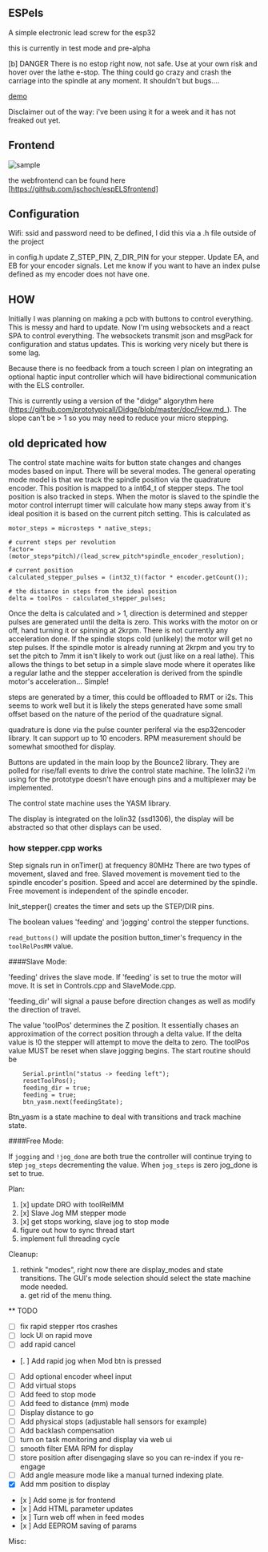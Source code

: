 ## ESPels

A simple electronic lead screw for the esp32

this is currently in test mode and pre-alpha

[b] DANGER 
There is no estop right now, not safe.  Use at your own risk and hover over the lathe e-stop.  The thing could go crazy and crash the carriage into the spindle at any moment.  It shouldn't but bugs....

[demo](https://www.youtube.com/watch?v=uXhqEe8Kw6M&list=PLvpLfzys-jPumkXZj8ZZn11zyY3UYtSkn&index=6)

Disclaimer out of the way: i've been using it for a week and it has not freaked out yet.

## Frontend

![sample](https://user-images.githubusercontent.com/20271/104212553-33b6c200-53ea-11eb-899b-3ec2c22e56c2.png)

the webfrontend can be found here [https://github.com/jschoch/espELSfrontend]



## Configuration


Wifi:  ssid and password need to be defined, I did this via a .h file outside of the project

in config.h update Z_STEP_PIN, Z_DIR_PIN for your stepper.
Update  EA, and EB for your encoder signals.  Let me know if you want to have an index pulse defined as my encoder does not have one.


## HOW

Initially I was planning on making a pcb with buttons to control everything.  This is messy and hard to update.  Now I'm using websockets and a react SPA to control everything.  The websockets transmit json and msgPack for configuration and status updates.  This is working very nicely but there is some lag.

Because there is no feedback from a touch screen I plan on integrating an optional haptic input controller which will have bidirectional communication with the ELS controller.  


This is currently using a version of the "didge" algorythm here (https://github.com/prototypicall/Didge/blob/master/doc/How.md_).  The slope can't be > 1 so you may need to reduce your micro stepping.


## old depricated how

The control state machine waits for button state changes and changes modes based on input.  There will be several modes.  The general operating mode model is that we track the spindle position via the quadrature encoder.  This position is mapped to a int64_t of stepper steps.  The tool position is also tracked in steps.  When the motor is slaved to the spindle the motor control interrupt timer will calculate how many steps away from it's ideal position it is based on the current pitch setting.  This is calculated as 

```
motor_steps = microsteps * native_steps;

# current steps per revolution
factor= (motor_steps*pitch)/(lead_screw_pitch*spindle_encoder_resolution); 

# current position
calculated_stepper_pulses = (int32_t)(factor * encoder.getCount());

# the distance in steps from the ideal position
delta = toolPos - calculated_stepper_pulses; 
```

Once the delta is calculated and > 1, direction is determined and stepper pulses are generated until the delta is zero.  This works with the motor on or off, hand turning it or spinning at 2krpm.  There is not currently any acceleration done.  If the spindle stops cold (unlikely) the motor will get no step pulses.  If the spindle motor is already running at 2krpm and you try to set the pitch to 7mm it isn't likely to work out (just like on a real lathe).  This allows the things to bet setup in a simple slave mode where it operates like a regular lathe and the stepper acceleration is derived from the spindle motor's acceleration... Simple!

steps are generated by a timer, this could be offloaded to RMT or i2s.  This seems to work well but it is likely the steps generated have some small offset based on the nature of the period of the quadrature signal.

quadrature is done via the pulse counter periferal via the esp32encoder library.  It can support up to 10 encoders.  RPM measurement should be somewhat smoothed for display.

Buttons are updated in the main loop by the Bounce2 library.  They are polled for rise/fall events to drive the control state machine.  The lolin32 i'm using for the prototype doesn't have enough pins and a multiplexer may be implemented.

The control state machine uses the YASM library.

The display is integrated on the lolin32 (ssd1306), the display will be abstracted so that other displays can be used.


### how stepper.cpp works

Step signals run in onTimer() at frequency 80MHz
There are two types of movement, slaved and free.  Slaved movement is movement tied to the spindle encoder's position.  Speed and accel are determined by the spindle.   Free movement is independent of the spindle encoder.

Init_stepper() creates the timer and sets up the STEP/DIR pins.

The boolean values 'feeding' and 'jogging' control the stepper functions.

`read_buttons()` will update the position button_timer's frequency in the `toolRelPosMM` value.

####Slave Mode:

'feeding' drives the slave mode.  If 'feeding' is set to true the motor will move.   It is set  in Controls.cpp and SlaveMode.cpp.

'feeding_dir' will signal a pause before direction changes as well as modify the direction of travel.    

The value 'toolPos' determines the Z position.  It essentially chases an approximation of the correct position through a delta value.  If the delta value is !0 the stepper will attempt to move the delta to zero.  The toolPos value MUST be reset when slave jogging begins.  The start routine should be 

```
    Serial.println("status -> feeding left");
    resetToolPos();
    feeding_dir = true;
    feeding = true;
    btn_yasm.next(feedingState);
```
Btn_yasm is a state machine to deal with transitions and track machine state.

####Free Mode:

If `jogging` and `!jog_done` are both true the controller will continue trying to step `jog_steps` decrementing the value.  When `jog_steps` is zero jog_done is set to true.  

Plan:

1. [x] update DRO with toolRelMM 
1. [x] Slave Jog MM stepper mode
2. [x] get stops working, slave jog to stop mode
3. figure out how to sync thread start
4. implement full threading cycle

Cleanup:

1. rethink "modes", right now there are display_modes and state transitions.  The GUI's mode selection should select the state machine mode needed.  
  a. get rid of the menu thing.



** TODO

- [ ] fix rapid stepper rtos crashes
- [ ] lock UI on rapid move
- [ ] add rapid cancel
- [. ] Add rapid jog when Mod btn is pressed
- [ ] Add optional encoder wheel input
- [ ] Add virtual stops
- [ ] Add feed to stop mode
- [ ] Add feed to distance (mm) mode
- [ ] Display distance to go
- [ ] Add physical stops (adjustable hall sensors for example)
- [ ] Add backlash compensation
- [ ] turn on task monitoring and display via web ui
- [ ] smooth filter EMA RPM for display
- [ ] store position after disengaging slave so you can re-index if you re-engage
- [ ] Add angle measure mode like a manual turned indexing plate.
- [x] Add mm position to display
- [x ] Add some js for frontend
- [x ] Add HTML parameter updates
- [x ] Turn web off when in feed modes
- [x ] Add EEPROM saving of params


Misc:

